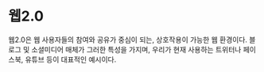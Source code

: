 # 웹2.0

웹2.0은 웹 사용자들의 참여와 공유가 중심이 되는, 상호작용이 가능한 웹 환경이다. 블로그 및 소셜미디어 매체가 그러한 특성을 가지며, 우리가 현재 사용하는 트위터나 페이스북, 유튜브 등이 대표적인 예시이다.
